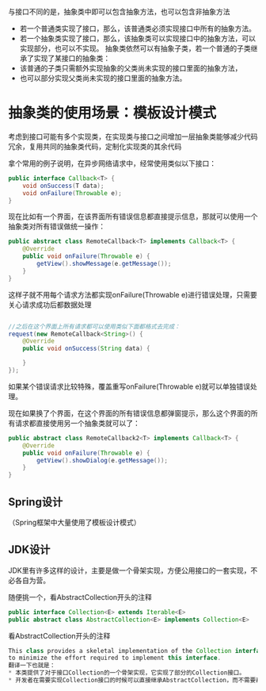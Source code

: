 与接口不同的是，抽象类中即可以包含抽象方法，也可以包含非抽象方法
- 若一个普通类实现了接口，那么，该普通类必须实现接口中所有的抽象方法。 
- 若一个抽象类实现了接口，那么，该抽象类可以实现接口中的抽象方法，可以实现部分，也可以不实现。
抽象类依然可以有抽象子类，若一个普通的子类继承了实现了某接口的抽象类：
- 该普通的子类只需额外实现抽象的父类尚未实现的接口里面的抽象方法，
- 也可以部分实现父类尚未实现的接口里面的抽象方法。
# 抽象类的使用场景：模板设计模式

考虑到接口可能有多个实现类，在实现类与接口之间增加一层抽象类能够减少代码冗余，复用共同的抽象类代码，定制化实现类的其余代码

拿个常用的例子说明，在异步网络请求中，经常使用类似以下接口：

```Java
public interface Callback<T> {
    void onSuccess(T data);
    void onFailure(Throwable e);
}
```

现在比如有一个界面，在该界面所有错误信息都直接提示信息，那就可以使用一个抽象类对所有错误做统一操作：

```Java
public abstract class RemoteCallback<T> implements Callback<T> {
    @Override
    public void onFailure(Throwable e) {
        getView().showMessage(e.getMessage());
    }
}
```

这样子就不用每个请求方法都实现onFailure(Throwable e)进行错误处理，只需要关心请求成功后都数据处理

```Java

//之后在这个界面上所有请求都可以使用类似下面都格式去完成：
request(new RemoteCallback<String>() {
    @Override
    public void onSuccess(String data) {

    }
});
```

如果某个错误请求比较特殊，覆盖重写onFailure(Throwable e)就可以单独错误处理。

现在如果换了个界面，在这个界面的所有错误信息都弹窗提示，那么这个界面的所有请求都直接使用另一个抽象类就可以了：

```Java
public abstract class RemoteCallback2<T> implements Callback<T> {
    @Override
    public void onFailure(Throwable e) {
        getView().showDialog(e.getMessage());
    }
}
```

## Spring设计

（Spring框架中大量使用了模板设计模式）

## JDK设计

JDK里有许多这样的设计，主要是做一个骨架实现，方便公用接口的一套实现，不必各自为营。

随便挑一个，看AbstractCollection开头的注释

```Java
public interface Collection<E> extends Iterable<E> 
public abstract class AbstractCollection<E> implements Collection<E>
```

看AbstractCollection开头的注释

```Java
This class provides a skeletal implementation of the Collection interface, 
to minimize the effort required to implement this interface. 
翻译一下也就是：
* 本类提供了对于接口Collection的一个骨架实现，它实现了部分的Collection接口。
* 开发者在需要实现Collection接口的时候可以直接继承AbstractCollection，而不需要再去实现一次Collection接口。
```